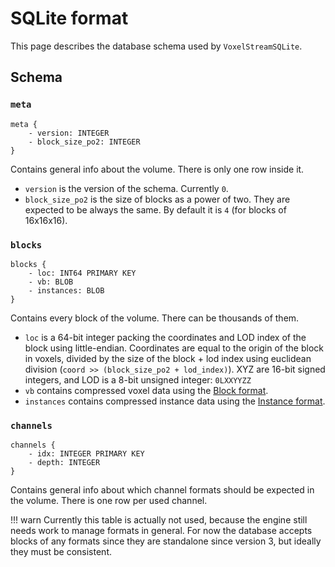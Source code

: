 # SQLite format

This page describes the database schema used by `VoxelStreamSQLite`.

## Schema

### `meta`

```
meta {
    - version: INTEGER
    - block_size_po2: INTEGER
}
```

Contains general info about the volume. There is only one row inside it.

- `version` is the version of the schema. Currently `0`.
- `block_size_po2` is the size of blocks as a power of two. They are expected to be always the same. By default it is `4` (for blocks of 16x16x16).

### `blocks`

```
blocks {
    - loc: INT64 PRIMARY KEY
    - vb: BLOB
    - instances: BLOB
}
```

Contains every block of the volume. There can be thousands of them.

- `loc` is a 64-bit integer packing the coordinates and LOD index of the block using little-endian. Coordinates are equal to the origin of the block in voxels, divided by the size of the block + lod index using euclidean division (`coord >> (block_size_po2 + lod_index)`). XYZ are 16-bit signed integers, and LOD is a 8-bit unsigned integer: `0LXXYYZZ`
- `vb` contains compressed voxel data using the [Block format](block_format_v2.md).
- `instances` contains compressed instance data using the [Instance format](instances_format.md).

### `channels`

```
channels {
    - idx: INTEGER PRIMARY KEY
    - depth: INTEGER
}
```

Contains general info about which channel formats should be expected in the volume. There is one row per used channel.

!!! warn
Currently this table is actually not used, because the engine still needs work to manage formats in general. For now the database accepts blocks of any formats since they are standalone since version 3, but ideally they must be consistent.
